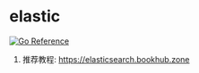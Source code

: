 # elastic

[![Go Reference](https://pkg.go.dev/badge/github.com/goclub/es.svg)](https://pkg.go.dev/github.com/goclub/es)

1. 推荐教程: https://elasticsearch.bookhub.zone
